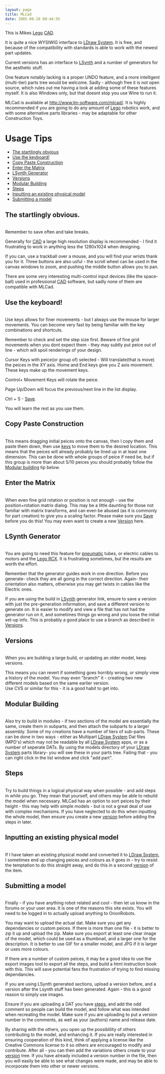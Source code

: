 ```yaml
---
layout: page
title: MLCad
date: 2005-08-28 00:44:55
---
```

<p>This is Mikes <a href="/wiki/lego.html" title="The best known construction toy">Lego</a> <a href="/wiki/cad.html" title="Computer Aided Design">CAD</a>.
</p>
<p>It is quite a nice WYSIWIG interface to <a href="/wiki/ldraw_system.html" title="The primary system for CAD representation of Lego parts">LDraw System</a>.  It is free, and because of the compatibility with standards is able to work with the newest part updates.
</p>
<p>Current versions has an interface to <a href="/wiki/lsynth.html" title="LSynth">LSynth</a> and a number of generators for the aesthetic stuff.
</p>
<p>One feature notably lacking is a proper UNDO feature, and a more intelligent (multi-tier) parts tree would be welcome. Sadly - although free it is not open source, which rules out me having a look at adding some of these features myself. It is also Windows only, but that doesnt stop you use Wine to run it.
</p>
<p>MLCad is available at <a href="http://www.lm-software.com/mlcad/" rel="external" target="_blank">http://www.lm-software.com/mlcad/</a>. It is highly recommended if you are going to do any amount of <a href="/wiki/lego.html" title="The best known construction toy">Lego</a> robotics work, and with some alternative parts libraries - may be adaptable for other Construction Toys.
<br/><a id="usage"></a>
</p>
<h1 id="Usage_Tips">Usage Tips</h1>
<p> 
</p>
<ul><li><a href="#obvious">The startlingly obvious</a>
</li><li><a href="#keys">Use the keyboard!</a>
</li><li><a href="#copypaste">Copy Paste Construction</a>
</li><li><a href="#matrix">Enter the Matrix</a>
</li><li><a href="#lsynth">LSynth Generator</a>
</li><li><a href="#versions">Versions</a>
</li><li><a href="#modular">Modular Building</a>
</li><li><a href="#steps">Steps</a>
</li><li><a href="#tron">Inputting an existing physical model</a>
</li><li><a href="#submitting">Submitting a model</a>
</li></ul><p><a id="obvious"></a>
</p>
<h2 id="The_startlingly_obvious.">The startlingly obvious.</h2>
<p>
<br/>Remember to save often and take breaks.
</p>
<p>Generally for <a href="/wiki/cad.html" title="Computer Aided Design">CAD</a> a large high resolution display is recommended - I find it frustrating to work in anything less the 1280x1024 when designing.
</p>
<p>If you can, use a trackball over a mouse, and you will find your wrists thank you for it. Three buttons are also usful - the scroll wheel can be used in the canvas windows to zoom, and pushing the middle button allows you to pan.
</p>
<p>There are some very interesting multi-control input devices (like the space-ball) used in professional <a href="/wiki/cad.html" title="Computer Aided Design">CAD</a> software, but sadly none of them are compatible with MLCad.
<br/><a id="keys"></a>
</p>
<h2 id="Use_the_keyboard_">Use the keyboard!</h2>
<p>
<br/>Use keys allows for finer movements - but I always use the mouse for larger movements. You can become very fast by being familiar with the key combinations and shortcuts.
</p>
<p>Remember to check and set the step size first. Beware of fine grid movements when you dont expect them - they may subtly put peice out of line - which will spoil renderings of your design.
</p>
<p>Cursor Keys with peice(or group of) selected - Will translate(that is move) the peices in the XY axis. Home and End keys give you Z axis movement. These keys make up the movement keys.
</p>
<p>Control+ Movement Keys will rotate the peice.
</p>
<p>Page Up/Down will focus the previous/next line in the list display.
</p>
<p>Ctrl + S - <a href="#obvious">Save</a>.
</p>
<p>You will learn the rest as you use them.
<br/><a id="copypaste"></a>
</p>
<h2 id="Copy_Paste_Construction">Copy Paste Construction</h2>
<p>
<br/>This means dragging initial peices onto the canvas, then I copy them and paste them down, then use <a href="#keys" rel="">keys</a> to move them to the desired location. This means that the peices will already probably be lined up in at least one dimension. This can be done with whole groups of peice if need be, but if this group is more than about 5/10 peices you should probably follow the <a href="#modular">Modular building</a> tip below.
</p>
<p><a id="matrix"></a>
</p>
<h2 id="Enter_the_Matrix">Enter the Matrix</h2>
<p>
<br/>When even fine grid rotation or position is not enough - use the position+rotation matrix dialog. This may be a little daunting for those not familiar with matrix transforms, and can even be abused (as it is commonly for part creation) to give you a scaling factor. Please make sure you <a href="#obvious">Save</a> before you do this! You may even want to create a new <a href="#versions">Version</a> here.
<br/><a id="lsynth"></a>
</p>
<h2 id="LSynth_Generator">LSynth Generator</h2>
<p>
<br/>You are going to need this feature for <a href="/wiki/pneumatic.html" title="Use of air to operate and power actuators">pneumatic</a> tubes, or electric cables to motors and the <a href="/wiki/rcx.html" title="The Lego RCX">Lego RCX</a>. It is frustrating sometimes, but the results are worth the effort.
</p>
<p>Remember that the generator guides work in one direction. Before you generate- check they are all going in the correct direction. Again- their orientation also matters, otherwise you may get twists in cables like the Electric ones.
</p>
<p>If you are using the build in <a href="/wiki/lsynth.html" title="LSynth">LSynth</a> generator link, ensure to save a version with just the pre-generation information, and save a different version to generate on. It is easier to modify and view a file that has not had the generator run on it, and sometimes things go wrong and you loose the initial set-up info. This is probably a good place to use a branch as described in <a href="#versions">Versions</a>.
<br/><a id="versions"></a>
</p>
<h2 id="Versions">Versions</h2>
<p>
<br/>When you are building a large build, or updating an older model, keep versions.
</p>
<p>This means you can revert if something goes horribly wrong, or simply view a history of the model. You may even "branch" it - creating two new different models based on the same earlier version.
<br/>Use CVS or similar for this - it is a good habit to get into.
<br/><a id="modular"></a>
</p>
<h2 id="Modular_Building">Modular Building</h2>
<p>
<br/>Also try to build in modules - if two sections of the model are essentially the same, create them in subparts, and then attach the subparts to a larger assembly. Some of my creations have a number of tiers of sub-parts. These can be done in two ways - either as Multipart <a href="/wiki/ldraw_system.html" title="The primary system for CAD representation of Lego parts">LDraw System</a> Dat files (MPD's) which may not be readable by all <a href="/wiki/ldraw_system.html" title="The primary system for CAD representation of Lego parts">LDraw System</a> apps, or as a number of seperate DATs. By using the models directory of your <a href="/wiki/ldraw_system.html" title="The primary system for CAD representation of Lego parts">LDraw System</a> parts library- you will see these in your parts tree. Failing that - you can right click in the list window and click "add part".
<br/><a id="steps"></a>
</p>
<h2 id="Steps">Steps</h2>
<p>
<br/>Try to build things in a logical physical way when possible - and add steps in while you go. They mean that yourself, and others may be able to rebuild the model when necessary. MLCad has an option to sort peices by their height - this may help with simple models - but is not a great deal of use with complex mechanisms. If you have neglected to do this when inputting the whole model, then ensure you create a new <a href="#versions">version</a> before adding the steps in later.
<br/><a id="tron"></a>
</p>
<h2 id="Inputting_an_existing_physical_model">Inputting an existing physical model</h2>
<p>
<br/>If I have taken an existing physical model and converted it to <a href="/wiki/ldraw_system.html" title="The primary system for CAD representation of Lego parts">LDraw System</a>, I sometimes end up changing peices and colours as it goes in - try to resist the temptation to do this straight away, and do this in a second <a href="#versions">version</a> of the item.
<br/><a id="submitting"></a>
</p>
<h2 id="Submitting_a_model">Submitting a model</h2>
<p>
<br/>Finally - if you have anything robot related and cool - then let us know in the forums or your user area. It is one of the reasons this site exists. You will need to be logged in to actually upload anything to OrionRobots.
</p>
<p>You may want to upload the actual dat. Make sure you get any dependancies or custom peices. If there is more than one file - it is better to zip it up and upload the zip. Make sure you export at least one clear image of the model, which could be used as a thumbnail, and a larger one for the description. It is better to use GIF for a smaller model, and JPG if it is larger or uses more colours.
</p>
<p>If there are a number of custom peices, it may be a good idea to use the export images tool to export all the steps, and build a html instruction book with this. This will save potential fans the frustration of trying to find missing dependancies.
</p>
<p>If you are using LSynth generated sections, upload a version before, and a version after the Lsynth stuff has been generated. Again - this is a good reason to simply use images.
</p>
<p>Ensure if you are uploading a DAT you have <a href="#steps">steps</a>, and add the odd comment so people can build the model, and follow what was intended when recreating the model. Make sure if you are uploading to put a version number in the comments, as well as your (authors) name and release date.
</p>
<p>By sharing with the others, you open up the possiblility of others contributing to the model, and enhancing it. If you are really interested in ensuring cooperation of this kind, think of applying a license like the Creative Commons license to it so others are encouraged to modify and contribute. After all - you can then add the variations others create to your <a href="#versions">version</a> tree. If you have already included a version number in the file, then you will easily be able to see what changes were made, and may be able to incorporate them into other or newer versions.
</p>
